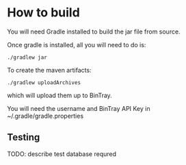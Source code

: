 # How to build

You will need Gradle installed to build the jar file from source.

Once gradle is installed, all you will need to do is:

```Shell
./gradlew jar
```

To create the maven artifacts:

```Shell
./gradlew uploadArchives
```
which will upload them up to BinTray.

You will need the username and BinTray API Key in ~/.gradle/gradle.properties

## Testing

TODO: describe test database requred

